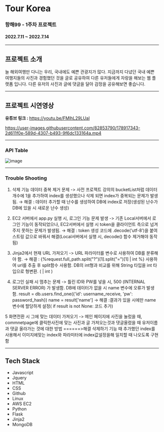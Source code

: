 # Tour Korea
### 항해99 - 1주차 프로젝트 
#### 2022.7.11 ~ 2022.7.14   
   
   
---   

## 프로젝트 소개
늘 해외여행만 다니는 우리, 국내에도 예쁜 관광지가 많다.
지금까지 다녔던 국내 예쁜 여행지들의 사진과 경험했던 것을 글로 공유하여 다른 유저들에게 자랑을 해보는 웹 플랫폼 입니다. 다른 유저의 사진과 글에 댓글을 달아 감정을 공유해보면 좋습니다.

   ---
## 프로젝트 시연영상
<strong>유튜브 링크 : </strong> https://youtu.be/FMlhL29LUaI

https://user-images.githubusercontent.com/82853790/178917343-2d611f0e-589d-4307-b493-9f6dc133164a.mp4



   ---
### API Table
![image](https://user-images.githubusercontent.com/82853790/178924622-fc722a85-0940-4c85-8680-bfab42e30597.png)




   ---
### Trouble Shooting
1. 삭제 기능 데이터 중복 제거 문제
-> 사전 프로젝트 강의의 bucketList처럼 데이터 개수에 1을 추가하여 index를 생성했으나 삭제 되면 index가 중복되는 문제가 발생됨.
→ 해결 : 데이터 추가할 때 난수를 생성하여 DB에 index로 저장(생성된 난수가 DB에 있을 시 새로운 난수 생성)

2. EC2 서버에서 app.py 실행 시, 로그인 기능 문제 발생
-> 기존 Local서버에서 로그인 기능이 동작되었으나, EC2서버에서 실행 시 token을 클라이언트 측으로 넘겨주지 못하는 문제가 발생됨.
→ 해결 : token 생성 코드에 .decode(‘utf-8’)을 붙여 스트링 값으로 바꿔서 해결(Local서버에서 실행 시, decode() 함수 제거해야 동작됨)

3. Jinja2에서 현재 URL 가져오기
-> URL 파라미터를 변수로 사용하여 DB를 분류해야 함.
→ 해결 : {%request.full_path.split("?")[1].split("=")[1] | int %}  사용하여 url를 추출 후 split함수 사용함. 
               DB의 int형과 비교를 위해 String 타입을 int 타입으로 형변환. ( | int )

4. 로그인 실패 시 멈추는 문제
-> 틀린 ID와 PW를 넣을 시,  500 (INTERNAL SERVER ERROR) 가 발생함.
     DB에 데이터가 없을 시 name 변수에 오류가 발생함.
               result = db.users.find_one({'id': username_receive, 'pw': password_hash})
               name = result['name']
→ 해결 :결과가 있을 시에만 name변수에 할당하게 설정( if result is not None:  코드 추가)

5 화면전환 시 그에 맞는 데이터 가져오기 
-> 메인 페이지에 사진을 눌렀을 때, commnetpage에 클릭한사진에 맞는 사진과 글 가져오는것과 댓글올렸을 때 유저이름과 댓글 올라가는 것에 대한 방법
======>해결 삭제하기 기능 때 추가했던 index를 사용해서 이미지에맞는 index와 파라미터에 index값설정을해 일치할 때 나오도록 구현함


  -----
## Tech Stack
 - Javascript 
 - Jquery
 - HTML
 - CSS
 - Github
 - Linux
 - AWS EC2
 - Python
 - Flask
 - Jinja2
 - MongoDB



